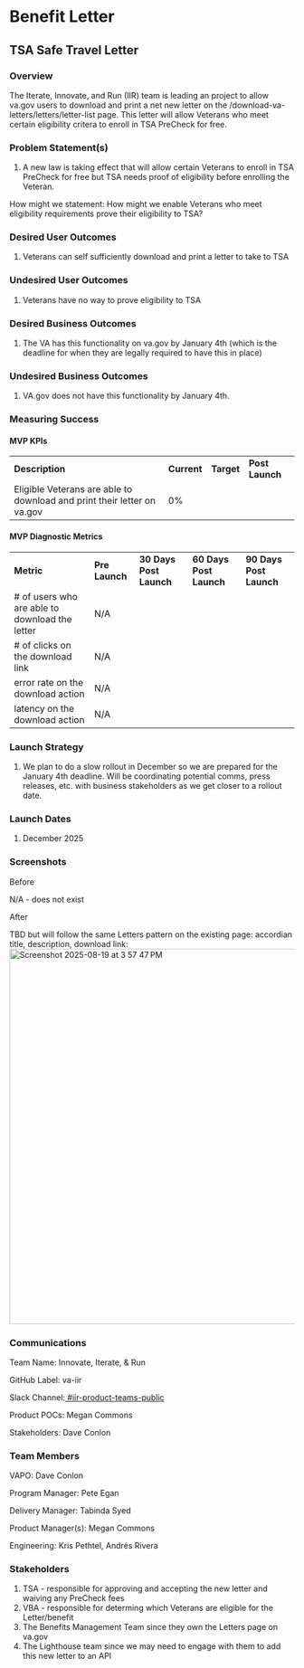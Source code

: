 # **Benefit Letter**

## **TSA Safe Travel Letter**

### **Overview**

The Iterate, Innovate, and Run (IIR) team is leading an project to allow va.gov users to download and print a net new letter on the /download-va-letters/letters/letter-list page. This letter will allow Veterans who meet certain eligibility critera to enroll in TSA PreCheck for free.


### **Problem Statement(s)**

1. A new law is taking effect that will allow certain Veterans to enroll in TSA PreCheck for free but TSA needs proof of eligibility before enrolling the Veteran.


How might we statement: How might we enable Veterans who meet eligibility requirements prove their eligibility to TSA?


### **Desired User Outcomes**

1. Veterans can self sufficiently download and print a letter to take to TSA


### **Undesired User Outcomes**

1. Veterans have no way to prove eligibility to TSA


### **Desired Business Outcomes**

1. The VA has this functionality on va.gov by January 4th (which is the deadline for when they are legally required to have this in place)


### **Undesired Business Outcomes**

1. VA.gov does not have this functionality by January 4th.


### **Measuring Success**

#### **MVP KPIs**

|                                                                       |             |            |                 |
| --------------------------------------------------------------------- | ----------- | ---------- | --------------- |
| **Description**                                                       | **Current** | **Target** | **Post Launch** |
| Eligible Veterans are able to download and print their letter on va.gov | 0%          |            |                 |


#### **MVP Diagnostic Metrics**

|                                                |                |                         |                         |                         |
| ---------------------------------------------- | -------------- | ----------------------- | ----------------------- | ----------------------- |
| **Metric**                                     | **Pre Launch** | **30 Days Post Launch** | **60 Days Post Launch** | **90 Days Post Launch** |
| # of users who are able to download the letter | N/A            |                         |                         |                         |
| # of clicks on the download link     | N/A            |                         |                         |                         |
| error rate on the download action  | N/A            |                         |                         |                         |
| latency on the download action  | N/A            |                         |                         |                         |


### **Launch Strategy**

1. We plan to do a slow rollout in December so we are prepared for the January 4th deadline. Will be coordinating potential comms, press releases, etc. with business stakeholders as we get closer to a rollout date.


### **Launch Dates**

1. December 2025


### **Screenshots**

Before 

N/A - does not exist

After

TBD but will follow the same Letters pattern on the existing page: accordian title, description, download link: 
<img width="719" height="664" alt="Screenshot 2025-08-19 at 3 57 47 PM" src="https://github.com/user-attachments/assets/d7016376-26a6-4f41-8805-6895f691510a" />

### **Communications**

Team Name: Innovate, Iterate, & Run

GitHub Label: va-iir

Slack Channel:[ #iir-product-teams-public](https://dsva.slack.com/archives/C05RJS5DANT)

Product POCs: Megan Commons 

Stakeholders: Dave Conlon


### **Team Members**

VAPO: Dave Conlon

Program Manager: Pete Egan

Delivery Manager: Tabinda Syed

Product Manager(s): Megan Commons

Engineering: Kris Pethtel, Andrés Rivera


### **Stakeholders**

1. TSA - responsible for approving and accepting the new letter and waiving any PreCheck fees
2. VBA - responsible for determing which Veterans are eligible for the Letter/benefit
3. The Benefits Management Team since they own the Letters page on va.gov
4. The Lighthouse team since we may need to engage with them to add this new letter to an API
